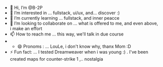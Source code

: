 - 👋 Hi, I’m @B-2P
- 👀 I’m interested in ... fullstack, ui/ux, and... discover :)
- 🌱 I’m currently learning ... fullstack, and inner peacce
- 💞️ I’m looking to collaborate on ... what is offered to me, and even above, i make an effort
- 📫 How to reach me ... this way, we'll talk in due course
- - 😄 Pronoms : ... LouLe, i don't know why, thanx Mom :D
- ⚡ Fun fact: ... I tested Dreamweaver when i was young :) . I've been created maps for counter-strike 1 ,.. nostalgia
  

<!---
B-2P/B-2P is a ✨ special ✨ repository because its `README.md` (this file) appears on your GitHub profile.
You can click the Preview link to take a look at your changes.
--->
